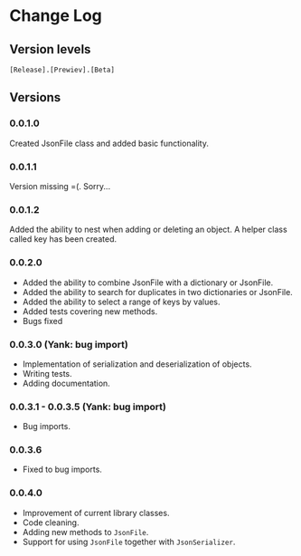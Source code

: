 # Change Log

## Version levels
`[Release].[Prewiev].[Beta]`

## Versions

### 0.0.1.0
Created JsonFile class and added basic functionality.

### 0.0.1.1
Version missing =(. Sorry...

### 0.0.1.2
Added the ability to nest when adding or deleting an object. A helper class called key has been created.

### 0.0.2.0
- Added the ability to combine JsonFile with a dictionary or JsonFile.
- Added the ability to search for duplicates in two dictionaries or JsonFile.
- Added the ability to select a range of keys by values.
- Added tests covering new methods.
- Bugs fixed

### 0.0.3.0 (Yank: bug import)
- Implementation of serialization and deserialization of objects.
- Writing tests.
- Adding documentation.

### 0.0.3.1 - 0.0.3.5 (Yank: bug import)
- Bug imports.

### 0.0.3.6
- Fixed to bug imports.

### 0.0.4.0
- Improvement of current library classes.
- Code cleaning.
- Adding new methods to `JsonFile`.
- Support for using `JsonFile` together with `JsonSerializer`.